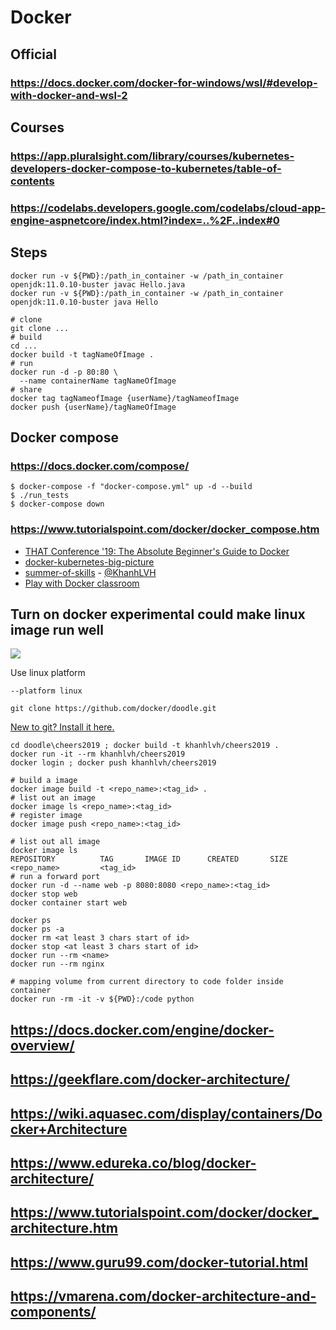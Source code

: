 # Docker
## Official
### https://docs.docker.com/docker-for-windows/wsl/#develop-with-docker-and-wsl-2
## Courses
### https://app.pluralsight.com/library/courses/kubernetes-developers-docker-compose-to-kubernetes/table-of-contents
### https://codelabs.developers.google.com/codelabs/cloud-app-engine-aspnetcore/index.html?index=..%2F..index#0
## Steps
```
docker run -v ${PWD}:/path_in_container -w /path_in_container openjdk:11.0.10-buster javac Hello.java
docker run -v ${PWD}:/path_in_container -w /path_in_container openjdk:11.0.10-buster java Hello

# clone
git clone ...
# build
cd ...
docker build -t tagNameOfImage .
# run
docker run -d -p 80:80 \
  --name containerName tagNameOfImage
# share
docker tag tagNameofImage {userName}/tagNameofImage
docker push {userName}/tagNameOfImage
```
## Docker compose
### https://docs.docker.com/compose/
```
$ docker-compose -f "docker-compose.yml" up -d --build
$ ./run_tests
$ docker-compose down
```
### https://www.tutorialspoint.com/docker/docker_compose.htm
* [THAT Conference '19: The Absolute Beginner's Guide to Docker](https://app.pluralsight.com/library/courses/that-conference-2019-session-33/table-of-contents)
* [docker-kubernetes-big-picture](https://app.pluralsight.com/library/courses/docker-kubernetes-big-picture)
* [summer-of-skills](https://www.pluralsight.com/offer/2019/summer-of-skills) - [@KhanhLVH](https://app.pluralsight.com/profile/KhanhLVH)
* [Play with Docker classroom](https://training.play-with-docker.com/)

## Turn on docker experimental could make linux image run well
![](https://snipboard.io/ncemTz.jpg)

Use linux platform

`--platform linux`


```
git clone https://github.com/docker/doodle.git
```

[New to git? Install it here.](https://help.github.com/en/articles/set-up-git)

```
cd doodle\cheers2019 ; docker build -t khanhlvh/cheers2019 .
docker run -it --rm khanhlvh/cheers2019
docker login ; docker push khanhlvh/cheers2019
```

```
# build a image
docker image build -t <repo_name>:<tag_id> .
# list out an image
docker image ls <repo_name>:<tag_id>
# register image
docker image push <repo_name>:<tag_id>
```

```
# list out all image
docker image ls
REPOSITORY          TAG       IMAGE ID      CREATED       SIZE
<repo_name>         <tag_id>
# run a forward port 
docker run -d --name web -p 8080:8080 <repo_name>:<tag_id>
docker stop web 
docker container start web
```
```
docker ps
docker ps -a
docker rm <at least 3 chars start of id>
docker stop <at least 3 chars start of id>
docker run --rm <name>
docker run --rm nginx
```
```
# mapping volume from current directory to code folder inside container 
docker run -rm -it -v ${PWD}:/code python
```



## https://docs.docker.com/engine/docker-overview/

## https://geekflare.com/docker-architecture/

## https://wiki.aquasec.com/display/containers/Docker+Architecture

## https://www.edureka.co/blog/docker-architecture/

## https://www.tutorialspoint.com/docker/docker_architecture.htm

## https://www.guru99.com/docker-tutorial.html

## https://vmarena.com/docker-architecture-and-components/
